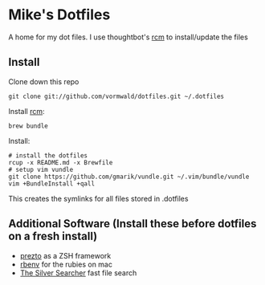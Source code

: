 Mike's Dotfiles
===============

A home for my dot files. I use thoughtbot's [rcm](https://github.com/thoughtbot/rcm) to install/update the files

Install
-------

Clone down this repo

    git clone git://github.com/vormwald/dotfiles.git ~/.dotfiles

Install [rcm](https://github.com/thoughtbot/rcm):

    brew bundle

Install:

    # install the dotfiles
    rcup -x README.md -x Brewfile
    # setup vim vundle
    git clone https://github.com/gmarik/vundle.git ~/.vim/bundle/vundle
    vim +BundleInstall +qall

This creates the symlinks for all files stored in .dotfiles

Additional Software (Install these before dotfiles on a fresh install)
------------------

- [prezto](https://github.com/sorin-ionescu/prezto) as a ZSH framework
- [rbenv](https://github.com/sstephenson/rbenv) for the rubies on mac
- [The Silver Searcher](https://github.com/ggreer/the_silver_searcher) fast file search

